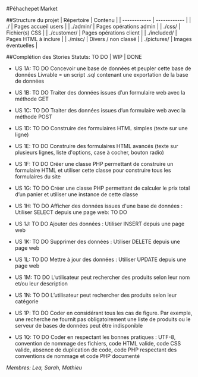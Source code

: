 #Péhachepet Market

##Structure du projet
| Répertoire  | Contenu  |
| ------------ | ------------ |
| ./  | Pages accueil users  |
| ./admin/  | Pages opérations admin  |
| ./css/  | Fichier(s) CSS |
| ./customer/  | Pages opérations client  |
| ./included/  | Pages HTML à inclure  |
| ./misc/  | Divers / non classé  |
| ./pictures/  | Images éventuelles  |


##Complétion des Stories
Statuts: TO DO | WIP | DONE

- US 1A: TO DO
Concevoir une base de données et peupler cette base de données Livrable = un script .sql contenant une exportation de la base de données

- US 1B: TO DO
Traiter des données issues d’un formulaire web avec la méthode GET

- US 1C: TO DO
Traiter des données issues d’un formulaire web avec la méthode POST

- US 1D: TO DO
Construire des formulaires HTML simples (texte sur une ligne)

- US 1E: TO DO
Construire des formulaires HTML avancés (texte sur plusieurs lignes, liste d'options, case à cocher, bouton radio)

- US 1F: TO DO
Créer une classe PHP permettant de construire un formulaire HTML et utiliser cette classe pour construire tous les formulaires du site

- US 1G: TO DO
Créer une classe PHP permettant de calculer le prix total d’un panier et utiliser une instance de cette classe

- US 1H: TO DO
Afficher des données issues d'une base de données : Utiliser SELECT depuis une page web: TO DO

- US 1J: TO DO 
Ajouter des données : Utiliser INSERT depuis une page web

- US 1K: TO DO
Supprimer des données : Utiliser DELETE depuis une page web

- US 1L: TO DO
Mettre à jour des données : Utiliser UPDATE depuis une page web

- US 1M: TO DO 
L’utilisateur peut rechercher des produits selon leur nom et/ou leur description

- US 1N: TO DO 
L’utilisateur peut rechercher des produits selon leur catégorie

- US 1P: TO DO 
Coder en considérant tous les cas de figure. Par exemple, une recherche ne fournit pas obligatoirement une liste de produits ou le serveur de bases de données peut être indisponible

- US 1Q: TO DO
Coder en respectant les bonnes pratiques : UTF-8, convention de nommage des fichiers, code HTML valide, code CSS valide, absence de duplication de code, code PHP respectant des conventions de nommage et code PHP documenté

*Membres: Lea, Sarah, Mathieu*